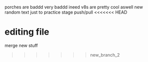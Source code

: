 porches are baddd
very baddd ineed
v8s are pretty cool aswell
new random text just to practice 
stage 
push/pull
<<<<<<< HEAD

editing file 
=======
merge new stuff 
>>>>>>> new_branch_2
